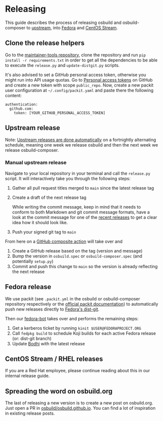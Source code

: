 # Releasing

This guide describes the process of releasing osbuild and osbuild-composer to [upstream][upstream-git], into [Fedora][fedora-distgit] and [CentOS Stream][centos-distgit].

## Clone the release helpers

Go to the [maintainer-tools repository][maintainer-tools], clone the repository and run `pip install -r requirements.txt` in order to get all the dependencies to be able to execute the `release.py` and `update-distgit.py` scripts.

It's also advised to set a GitHub personal access token, otherwise you might run into API usage quotas. Go to [Personal access tokens][github-token] on GitHub and create a new token with scope `public_repo`. Now, create a new packit user configuration at `~/.config/packit.yaml` and paste there the following content:

```
authentication:
  github.com:
    token: [YOUR_GITHUB_PERSONAL_ACCESS_TOKEN]
```

## Upstream release

Note: [Upstream releases are done automatically][upstream-release] on a fortnightly alternating schedule, meaning one week we release osbuild and then the next week we release osbuild-composer.

### Manual upstream release

Navigate to your local repository in your terminal and call the `release.py` script. It will interactively take you through the following steps:

1. Gather all pull request titles merged to `main` since the latest release tag
2. Create a draft of the next release tag

    While writing the commit message, keep in mind that it needs to conform to both Markdown and git commit message formats, have a look at the commit message for one of the [recent releases][recent-releases] to get a clear idea how it should look like.
3. Push your signed git tag to `main`

From here on a [GitHub composite action][github-action] will take over and

1. Create a GitHub release based on the tag (version and message)
2. Bump the version in `osbuild.spec` or `osbuild-composer.spec` (and potentially `setup.py`)
3. Commit and push this change to `main` so the version is already reflecting the next release

## Fedora release

We use packit (see `.packit.yml` in the osbuild or osbuild-composer repository respectively or the [official packit documentation][packit-dev]) to automatically push new releases directly to [Fedora's dist-git][fedora-distgit].

Then our [fedora-bot][fedora-bot] takes over and performs the remaining steps:

1. Get a kerberos ticket by running `kinit $USER@FEDORAPROJECT.ORG`
2. Call `fedpkg build` to schedule Koji builds for each active Fedora release (or: dist-git branch)
3. Update [Bodhi][bodhi] with the latest release

## CentOS Stream / RHEL releases

If you are a Red Hat employee, please continue reading about this in our internal release guide.

## Spreading the word on osbuild.org

The last of releasing a new version is to create a new post on osbuild.org. Just open a PR in [osbuild/osbuild.github.io]. You can find a lot of inspiration in existing release posts.

[upstream-git]: https://github.com/osbuild/osbuild
[fedora-distgit]: https://src.fedoraproject.org/rpms/osbuild
[centos-distgit]: https://gitlab.com/redhat/centos-stream/rpms/osbuild
[maintainer-tools]: https://github.com/osbuild/maintainer-tools
[github-token]: https://github.com/settings/tokens
[github-action]: https://github.com/osbuild/release-action
[packit-dev]: https://packit.dev/docs/
[osbuild/osbuild.github.io]: https://github.com/osbuild/osbuild.github.io
[koji]: https://koji.fedoraproject.org
[bodhi]: https://bodhi.fedoraproject.org/
[fedora-bot]: https://github.com/osbuild/fedora-bot
[recent-releases]: https://github.com/osbuild/osbuild-composer/tags
[upstream-release]: https://github.com/osbuild/release-action/tree/create-tag
